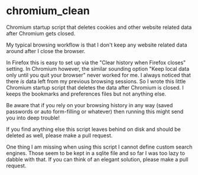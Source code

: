 # chromium_clean
Chromium startup script that deletes cookies and other website related data after Chromium gets closed.

My typical browsing workflow is that I don't keep any website related data around after I close the browser.

In Firefox this is easy to set up via the "Clear history when Firefox closes" setting. In Chromium however, the similar sounding option "Keep local data only until you quit your browser" never worked for me. I always noticed that there *is* data left from my previous browsing sessions. So I wrote this little Chromium startup script that deletes the data after Chromium is closed. I keeps the bookmarks and preferences files but not anything else.

Be aware that if you rely on your browsing history in any way (saved passwords or auto form-filling or whatever) then running this might send you into deep trouble!

If you find anything else this script leaves behind on disk and should be deleted as well, please make a pull request.

One thing I am missing when using this script I cannot define custom search engines. Those seem to be kept in a sqlite file and so far I was too lazy to dabble with that. If you can think of an elegant solution, please make a pull request.
